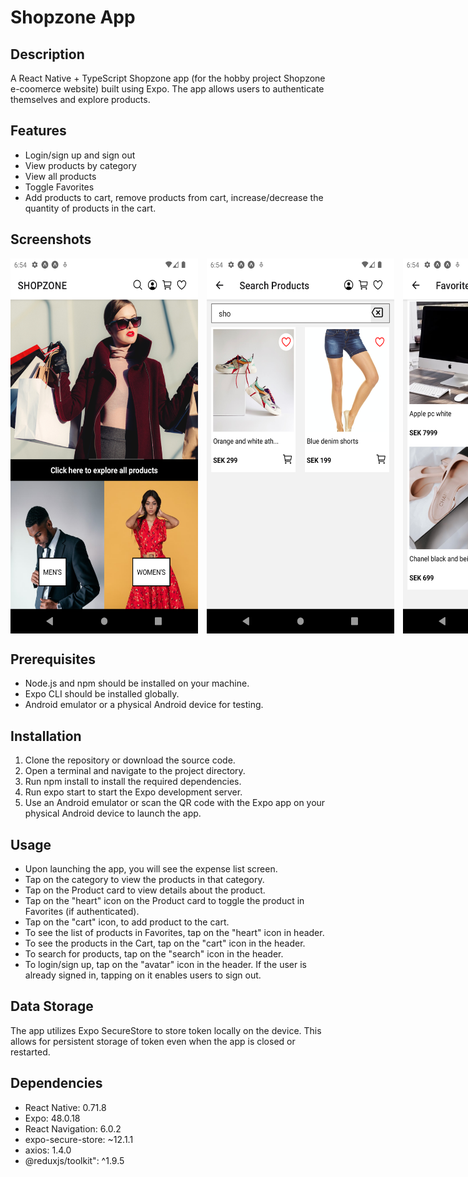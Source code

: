 # Shopzone App

## Description

A React Native + TypeScript Shopzone app (for the hobby project Shopzone e-coomerce website) built using Expo. The app allows users to authenticate themselves and explore products.

## Features

- Login/sign up and sign out
- View products by category
- View all products
- Toggle Favorites
- Add products to cart, remove products from cart, increase/decrease the quantity of products in the cart.

## Screenshots

<div style="display: flex; gap: 1em;">
  <img src="assets/screenshots/Screenshot_1.png" width="300" height="600">
  <img src="assets/screenshots/Screenshot_2.png" width="300" height="600">
  <img src="assets/screenshots/Screenshot_3.png" width="300" height="600">
  <img src="assets/screenshots/Screenshot_4.png" width="300" height="600">  
  <img src="assets/screenshots/Screenshot_5.png" width="300" height="600">  
</div>

## Prerequisites

- Node.js and npm should be installed on your machine.
- Expo CLI should be installed globally.
- Android emulator or a physical Android device for testing.

## Installation

1. Clone the repository or download the source code.
2. Open a terminal and navigate to the project directory.
3. Run npm install to install the required dependencies.
4. Run expo start to start the Expo development server.
5. Use an Android emulator or scan the QR code with the Expo app on your physical Android device to launch the app.

## Usage

- Upon launching the app, you will see the expense list screen.
- Tap on the category to view the products in that category.
- Tap on the Product card to view details about the product.
- Tap on the "heart" icon on the Product card to toggle the product in Favorites (if authenticated).
- Tap on the "cart" icon, to add product to the cart.
- To see the list of products in Favorites, tap on the "heart" icon in header.
- To see the products in the Cart, tap on the "cart" icon in the header.
- To search for products, tap on the "search" icon in the header.
- To login/sign up, tap on the "avatar" icon in the header. If the user is already signed in, tapping on it enables users to sign out.

## Data Storage

The app utilizes Expo SecureStore to store token locally on the device. This allows for persistent storage of token even when the app is closed or restarted.

## Dependencies

- React Native: 0.71.8
- Expo: 48.0.18
- React Navigation: 6.0.2
- expo-secure-store: ~12.1.1
- axios: 1.4.0
- @reduxjs/toolkit": ^1.9.5
